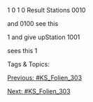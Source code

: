 1  0  1  0 Result
Stations 0010
and 0100 see this
 1 and give upStation 1001 
sees this 1 

   Tags & Topics:
   

[Previous: #KS_Folien_303](KS_Folien_303.md)

[Next: #KS_Folien_303](KS_Folien_303.md)